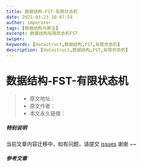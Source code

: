 ```yaml
---
title: 数据结构-FST-有限状态机
date: 2021-03-23 10:07:54
author: imperater
tags: [数据结构与算法]
excerpt: 数据结构有限状态机FST
swiper:
keywords: [datastruct,数据结构,FST,有限状态机]
description: [datastruct,数据结构,FST,有限状态机]
---
```


# 数据结构-FST-有限状态机

> * 原文地址：[]()
> * 原文作者：[]()
> * 本文永久链接：[]()

##### **特别说明**

当前文章内容迁移中，如有问题，请提交 [issues](https://github.com/Starrier/starrier.github.io/issues) 谢谢 ~~

##### 参考文章

